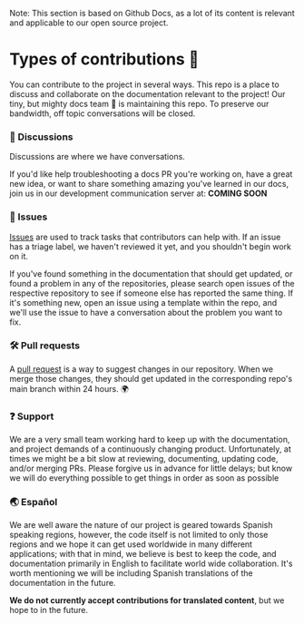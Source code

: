 Note: This section is based on Github Docs, as a lot of its content is relevant and applicable to our open source project.

# Types of contributions :memo:
You can contribute to the project in several ways. This repo is a place to discuss and collaborate on the documentation relevant to the project! Our tiny, but mighty docs team :mechanical_arm: is maintaining this repo. To preserve our bandwidth, off topic conversations will be closed.

### :mega: Discussions
Discussions are where we have conversations.

If you'd like help troubleshooting a docs PR you're working on, have a great new idea, or want to share something amazing you've learned in our docs, join us in our development communication server at: **COMING SOON**

### :lady_beetle: Issues
[Issues](https://docs.github.com/en/github/managing-your-work-on-github/about-issues) are used to track tasks that contributors can help with. If an issue has a triage label, we haven't reviewed it yet, and you shouldn't begin work on it.

If you've found something in the documentation that should get updated, or found a problem in any of the repositories, please search open issues of the respective repository to see if someone else has reported the same thing. If it's something new, open an issue using a template within the repo, and we'll use the issue to have a conversation about the problem you want to fix.

### :hammer_and_wrench: Pull requests
A [pull request](https://docs.github.com/en/github/collaborating-with-issues-and-pull-requests/about-pull-requests) is a way to suggest changes in our repository. When we merge those changes, they should get updated in the corresponding repo's main branch within 24 hours. :earth_africa:

### :question: Support
We are a very small team working hard to keep up with the documentation, and project demands of a continuously changing product. Unfortunately, at times we might be a bit slow at reviewing, documenting, updating code, and/or merging PRs. Please forgive us in advance for little delays; but know we will do everything possible to get things in order as soon as possible

### :earth_asia: Español

We are well aware the nature of our project is geared towards Spanish speaking regions, however, the code itself is not limited to only those regions and we hope it can get used worldwide in many different applications; with that in mind, we believe is best to keep the code, and documentation primarily in English to facilitate world wide collaboration. It's worth mentioning we will be including Spanish translations of the documentation in the future. 

**We do not currently accept contributions for translated content**, but we hope to in the future.
